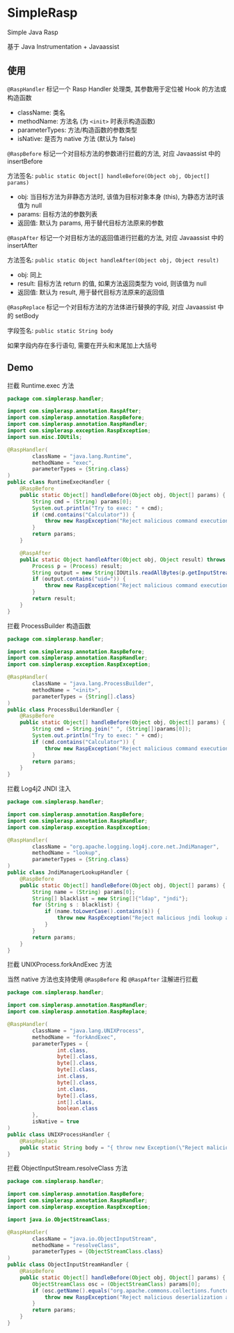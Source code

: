 # SimpleRasp

Simple Java Rasp

基于 Java Instrumentation + Javaassist

## 使用

`@RaspHandler` 标记一个 Rasp Handler 处理类, 其参数用于定位被 Hook 的方法或构造函数

- className: 类名
- methodName: 方法名 (为 `<init>` 时表示构造函数)
- parameterTypes: 方法/构造函数的参数类型
- isNative: 是否为 native 方法 (默认为 false)

`@RaspBefore` 标记一个对目标方法的参数进行拦截的方法, 对应 Javaassist 中的 insertBefore

方法签名: `public static Object[] handleBefore(Object obj, Object[] params)`

- obj: 当目标方法为非静态方法时, 该值为目标对象本身 (this), 为静态方法时该值为 null
- params: 目标方法的参数列表
- 返回值: 默认为 params, 用于替代目标方法原来的参数

`@RaspAfter` 标记一个对目标方法的返回值进行拦截的方法, 对应 Javaassist 中的 insertAfter

方法签名: `public static Object handleAfter(Object obj, Object result)`

- obj: 同上
- result: 目标方法 return 的值, 如果方法返回类型为 void, 则该值为 null
- 返回值: 默认为 result, 用于替代目标方法原来的返回值

`@RaspReplace` 标记一个对目标方法的方法体进行替换的字段, 对应 Javaassist 中的 setBody

字段签名: `public static String body`

如果字段内存在多行语句, 需要在开头和末尾加上大括号

## Demo

拦截 Runtime.exec 方法

```java
package com.simplerasp.handler;

import com.simplerasp.annotation.RaspAfter;
import com.simplerasp.annotation.RaspBefore;
import com.simplerasp.annotation.RaspHandler;
import com.simplerasp.exception.RaspException;
import sun.misc.IOUtils;

@RaspHandler(
        className = "java.lang.Runtime",
        methodName = "exec",
        parameterTypes = {String.class}
)
public class RuntimeExecHandler {
    @RaspBefore
    public static Object[] handleBefore(Object obj, Object[] params) {
        String cmd = (String) params[0];
        System.out.println("Try to exec: " + cmd);
        if (cmd.contains("Calculator")) {
            throw new RaspException("Reject malicious command execution attempt");
        }
        return params;
    }

    @RaspAfter
    public static Object handleAfter(Object obj, Object result) throws Exception {
        Process p = (Process) result;
        String output = new String(IOUtils.readAllBytes(p.getInputStream()));
        if (output.contains("uid=")) {
            throw new RaspException("Reject malicious command execution output");
        }
        return result;
    }
}
```

拦截 ProcessBuilder 构造函数

```java
package com.simplerasp.handler;

import com.simplerasp.annotation.RaspBefore;
import com.simplerasp.annotation.RaspHandler;
import com.simplerasp.exception.RaspException;

@RaspHandler(
        className = "java.lang.ProcessBuilder",
        methodName = "<init>",
        parameterTypes = {String[].class}
)
public class ProcessBuilderHandler {
    @RaspBefore
    public static Object[] handleBefore(Object obj, Object[] params) {
        String cmd = String.join(" ", (String[])params[0]);
        System.out.println("Try to exec: " + cmd);
        if (cmd.contains("Calculator")) {
            throw new RaspException("Reject malicious command execution attempt");
        }
        return params;
    }
}
```

拦截 Log4j2 JNDI 注入

```java
package com.simplerasp.handler;

import com.simplerasp.annotation.RaspBefore;
import com.simplerasp.annotation.RaspHandler;
import com.simplerasp.exception.RaspException;

@RaspHandler(
        className = "org.apache.logging.log4j.core.net.JndiManager",
        methodName = "lookup",
        parameterTypes = {String.class}
)
public class JndiManagerLookupHandler {
    @RaspBefore
    public static Object[] handleBefore(Object obj, Object[] params) {
        String name = (String) params[0];
        String[] blacklist = new String[]{"ldap", "jndi"};
        for (String s : blacklist) {
            if (name.toLowerCase().contains(s)) {
                throw new RaspException("Reject malicious jndi lookup attempt");
            }
        }
        return params;
    }
}
```

拦截 UNIXProcess.forkAndExec 方法

当然 native 方法也支持使用 `@RaspBefore` 和 `@RaspAfter` 注解进行拦截

```java
package com.simplerasp.handler;

import com.simplerasp.annotation.RaspHandler;
import com.simplerasp.annotation.RaspReplace;

@RaspHandler(
        className = "java.lang.UNIXProcess",
        methodName = "forkAndExec",
        parameterTypes = {
                int.class,
                byte[].class,
                byte[].class,
                byte[].class,
                int.class,
                byte[].class,
                int.class,
                byte[].class,
                int[].class,
                boolean.class
        },
        isNative = true
)
public class UNIXProcessHandler {
    @RaspReplace
    public static String body = "{ throw new Exception(\"Reject malicious command execution attempt\"); }";
}
```

拦截 ObjectInputStream.resolveClass 方法

```java
package com.simplerasp.handler;

import com.simplerasp.annotation.RaspBefore;
import com.simplerasp.annotation.RaspHandler;
import com.simplerasp.exception.RaspException;

import java.io.ObjectStreamClass;

@RaspHandler(
        className = "java.io.ObjectInputStream",
        methodName = "resolveClass",
        parameterTypes = {ObjectStreamClass.class}
)
public class ObjectInputStreamHandler {
    @RaspBefore
    public static Object[] handleBefore(Object obj, Object[] params) {
        ObjectStreamClass osc = (ObjectStreamClass) params[0];
        if (osc.getName().equals("org.apache.commons.collections.functors.InvokerTransformer")) {
            throw new RaspException("Reject malicious deserialization attempt");
        }
        return params;
    }
}
```